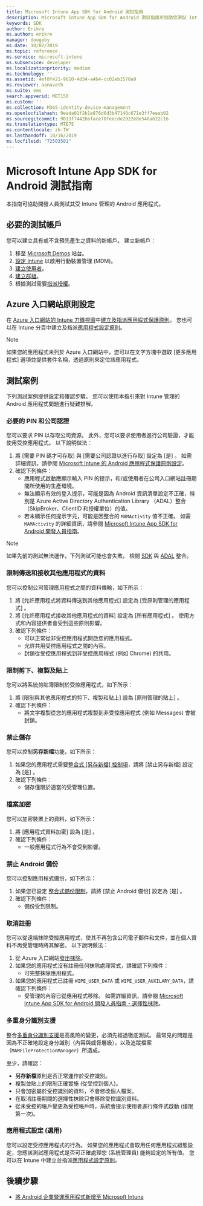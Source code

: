 ```yaml
---
title: Microsoft Intune App SDK for Android 測試指南
description: Microsoft Intune App SDK for Android 測試指南可協助您測試 Intune 管理的 Android 應用程式。
keywords: SDK
author: Erikre
ms.author: erikre
manager: dougeby
ms.date: 10/02/2019
ms.topic: reference
ms.service: microsoft-intune
ms.subservice: developer
ms.localizationpriority: medium
ms.technology: ''
ms.assetid: 4ef8f421-9610-4d34-a464-cc02eb1578a9
ms.reviewer: aanavath
ms.suite: ems
search.appverid: MET150
ms.custom: ''
ms.collection: M365-identity-device-management
ms.openlocfilehash: 9eada01f2b1e876d6d3b47140c671e3ff7eeab02
ms.sourcegitcommit: 9013f7442bbface78feecde2922e8e546a622c16
ms.translationtype: MTE75
ms.contentlocale: zh-TW
ms.lasthandoff: 10/16/2019
ms.locfileid: "72503501"
---
```

# <a name="microsoft-intune-app-sdk-for-android-testing-guide"></a>Microsoft Intune App SDK for Android 測試指南

本指南可協助開發人員測試其受 Intune 管理的 Android 應用程式。  

## <a name="prerequisite-test-accounts"></a>必要的測試帳戶
您可以建立具有或不含預先產生之資料的新帳戶。 建立新帳戶：
1. 移至 [Microsoft Demos](https://demos.microsoft.com/environments/create/tenant) 站台。 
2. [設定 Intune](../fundamentals/setup-steps.md) 以啟用行動裝置管理 (MDM)。
3. [建立使用者](../fundamentals/users-add.md)。
4. [建立群組](../fundamentals/groups-add.md)。
5. 根據測試需要[指派授權](../fundamentals/licenses-assign.md)。


## <a name="azure-portal-policy-configuration"></a>Azure 入口網站原則設定
在 [Azure 入口網站的 Intune 刀鋒視窗](../apps/app-protection-policies.md)中[建立及指派應用程式保護原則](https://portal.azure.com/?feature.customportal=false#blade/Microsoft_Intune_Apps/MainMenu/14/selectedMenuItem/Overview)。 您也可以在 Intune 分頁中建立及指派[應用程式設定原則](../apps/app-configuration-policies-overview.md)。

> [!NOTE]
> 如果您的應用程式未列於 Azure 入口網站中，您可以在文字方塊中選取 [更多應用程式]  選項並提供套件名稱，透過原則來定位該應用程式。

## <a name="test-cases"></a>測試案例

下列測試案例提供設定和確認步驟。 您可以使用本指引來對 Intune 管理的 Android 應用程式問題進行疑難排解。

### <a name="required-pin-and-corporate-credentials"></a>必要的 PIN 和公司認證

您可以要求 PIN 以存取公司資源。 此外，您可以要求使用者進行公司驗證，才能使用受控應用程式。 以下說明做法：

1. 將 [需要 PIN 碼才可存取]  與 [需要公司認證以進行存取]  設定為 [是]  。 如需詳細資訊，請參閱 [Microsoft Intune 的 Android 應用程式保護原則設定](../apps/app-protection-policy-settings-android.md#access-requirements)。
2. 確認下列條件：
    - 應用程式啟動應顯示輸入 PIN 的提示，和/或使用者在公司入口網站註冊期間所使用的生產環境。
    - 無法顯示有效的登入提示，可能是因為 Android 資訊清單設定不正確，特別是 Azure Active Directory Authentication Library （ADAL）整合（SkipBroker、ClientID 和授權單位）的值。
    - 若未顯示任何提示字元，可能是因整合的 `MAMActivity` 值不正確。 如需 `MAMActivity` 的詳細資訊，請參閱 [Microsoft Intune App SDK for Android 開發人員指南](app-sdk-android.md)。

> [!NOTE] 
> 如果先前的測試無法運作，下列測試可能也會失敗。 檢閱 [SDK](app-sdk-android.md##sdk-integration) 與 [ADAL](app-sdk-android.md#configure-azure-active-directory-authentication-library-adal) 整合。

### <a name="restrict-transferring-and-receiving-data-with-other-apps"></a>限制傳送和接收其他應用程式的資料
您可以控制公司管理應用程式之間的資料傳輸，如下所示：

1. 將 [允許應用程式將資料傳送到其他應用程式]  設定為 [受原則管理的應用程式]  。
2. 將 [允許應用程式接收其他應用程式的資料]  設定為 [所有應用程式]  。 使用方式和內容提供者會受到這些原則影響。
3. 確認下列條件：
    - 可以正常從非受控應用程式開啟您的應用程式。
    - 允許共用受控應用程式之間的內容。
    - 封鎖從受控應用程式到非受控應用程式 (例如 Chrome) 的共用。

### <a name="restrict-cut-copy-and-paste"></a>限制剪下、複製及貼上
您可以將系統剪貼簿限制於受控應用程式，如下所示：

1. 將 [限制與其他應用程式的剪下、複製和貼上]  設為 [原則管理的貼上]  。
2. 確認下列條件：
    - 將文字複製從您的應用程式複製到非受控應用程式 (例如 Messages) 會被封鎖。

### <a name="prevent-save"></a>禁止儲存
您可以控制**另存新檔**功能，如下所示：

1. 如果您的應用程式需要[整合式 [另存新檔] 控制項](app-sdk-android.md#example-determine-if-saving-to-device-or-cloud-storage-is-permitted)，請將 [禁止另存新檔]  設定為 [是]  。
2. 確認下列條件：
    - 儲存僅限於適當的受管理位置。

### <a name="file-encryption"></a>檔案加密
您可以加密裝置上的資料，如下所示：

1. 將 [應用程式資料加密]  設為 [是]  。
2. 確認下列條件：
    - 一般應用程式行為不會受到影響。

### <a name="prevent-android-backups"></a>禁止 Android 備份
您可以控制應用程式備份，如下所示：

1. 如果您已設定 [整合式備份限制](app-sdk-android.md#protecting-backup-data)，請將 [禁止 Android 備份]  設定為 [是]  。
2. 確認下列條件：
    - 備份受到限制。

### <a name="unenrollment"></a>取消註冊
您可以從遠端抹除受控應用程式，使其不再包含公司電子郵件和文件，並在個人資料不再受管理時將其解密。 以下說明做法：

1. 從 Azure 入口網站[發出抹除](../apps/apps-selective-wipe.md)。
2. 如果您的應用程式沒有註冊任何抹除處理常式，請確認下列條件：
    - 可完整抹除應用程式。
3. 如果您的應用程式已註冊 `WIPE_USER_DATA` 或 `WIPE_USER_AUXILARY_DATA`，請確認下列條件：
    - 受管理的內容已從應用程式移除。 如需詳細資訊，請參閱 [Microsoft Intune App SDK for Android 開發人員指南 - 選擇性抹除](app-sdk-android.md#selective-wipe)。

### <a name="multi-identity-support"></a>多重身分識別支援
整合[多重身分識別支援](app-sdk-android.md#multi-identity-optional)是高風險的變更，必須先經過徹底測試。 最常見的問題是因為不正確地設定身分識別（內容與威脅層級），以及追蹤檔案（`MAMFileProtectionManager`）所造成。

至少，請確認：

- **另存新檔**原則是否正常運作於受控識別。
- 複製並貼上的限制正確實施 (從受控到個人)。
- 只會加密屬於受控識別的資料，不會修改個人檔案。
- 在取消註冊期間的選擇性抹除只會移除受控識別資料。
- 從未受控的帳戶變更為受控帳戶時，系統會提示使用者進行條件式啟動 (僅限第一次)。

### <a name="app-configuration-optional"></a>應用程式設定 (選用)
您可以設定受控應用程式的行為。 如果您的應用程式會取用任何應用程式組態設定，您應該測試應用程式是否可正確處理您 (系統管理員) 能夠設定的所有值。 您可以在 Intune 中建立並指派[應用程式設定原則](../apps/app-configuration-policies-overview.md)。

## <a name="next-steps"></a>後續步驟

- [將 Android 企業營運應用程式新增至 Microsoft Intune](../apps/lob-apps-android.md)
